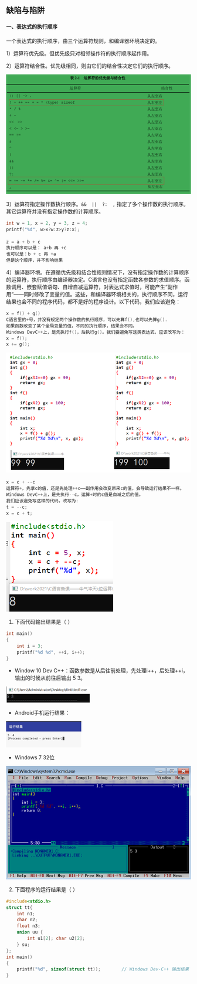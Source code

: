 ## 缺陷与陷阱

#### 一、表达式的执行顺序

一个表达式的执行顺序，由三个运算符规则，和编译器环境决定的。

1）运算符优先级。但优先级只对相邻操作符的执行顺序起作用。

2）运算符结合性。优先级相同，则由它们的结合性决定它们的执行顺序。

<img src="images/image-20210411170634434.png" alt="image-20210411170634434" style="zoom:80%;" />

3）运算符指定操作数执行顺序。`&&  ||  ?:  ,` 指定了多个操作数的执行顺序。其它运算符并没有指定操作数的计算顺序。

```c
int w = 1, x = 2, y = 3, z = 4;
printf("%d", w>x?w:z>y?z:x);

z = a + b + c
执行顺序可以是： a+b 再 +c
也可以是：b + c 再 +a
但是这个顺序，并不影响结果
```

4）编译器环境。在遵循优先级和结合性规则情况下，没有指定操作数的计算顺序的运算符，执行顺序由编译器决定。C语言也没有指定函数各参数的求值顺序。函数调用、嵌套赋值语句、自增自减运算符，对表达式求值时，可能产生“副作用”——同时修改了变量的值。这些，和编译器环境相关的，执行顺序不同，运行结果也会不同的程序代码，都不是好的程序设计。以下代码，我们应该避免：

```c
x = f() + g()  
C语言里的+号，并没有规定两个操作数的执行顺序，可以先算f(),也可以先算g().
如果函数改变了某个全局变量的值，不同的执行顺序，结果会不同。
Windows DevC++上，是先执行f()，后执行g()。我们要避免写这类表达式，应该改写为：
x = f();   
x += g();
```

<img src="images/image-20210411174546505.png" alt="image-20210411174546505" style="zoom: 67%;" />

```c
x = c + --c
运算符+，先拿c的值，还是先处理++c——副作用会改变原来c的值，会导致运行结果不一样。
Windows DevC++上，是先执行--c，运算+时的c值是自减之后的值。
我们应该避免写这样的代码，改写为:
t = --c;
x = c + t;
```

![image-20210411175624687](images/image-20210411175624687.png)

1. 下面代码输出结果是（                 ）

```c
int main()
{
    int i = 3;
    printf("%d %d", ++i, i++);
}
```

- Window 10 Dev C++：函数参数是从后往前处理，先处理i++，后处理++i，输出的时候从前往后输出 5 3。

<img src="images/image-20210408095109555.png" alt="image-20210408095109555" style="zoom:50%;" />

- Android手机运行结果：

<img src="images/image-20210408095232406.png" alt="image-20210408095232406" style="zoom:20%;" />

- Windows 7 32位  

<img src="images/image-20210411164614669.png" alt="image-20210411164614669" style="zoom:100%;" />

2. 下面程序的运行结果是（        ）

```c
#include<stdio.h>
struct tt{
    int n1; 
    char n2; 
    float n3;
    union uu { 
        int u1[2]; char u2[2]; 
    } su;
};
int main()
{
    printf("%d", sizeof(struct tt));		// Windows Dev-C++ 输出结果： 20
}
```

